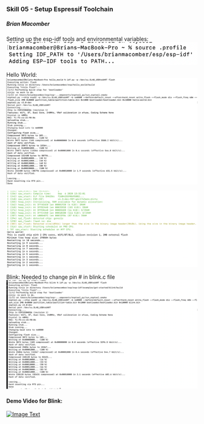 ### Skill 05 - Setup Espressif Toolchain

##### Brian Macomber

Setting up the esp-idf tools and environmental variables:
![pic1](/skills/cluster-0/05/images/setup.png)

Hello World:
![pic2](/skills/cluster-0/05/images/flash_HelloWorld.png)

![pic3](/skills/cluster-0/05/images/monitor_HelloWorld.png)

Blink: Needed to change pin # in blink.c file
![pic4](/skills/cluster-0/05/images/flash_BLINK.png)

#### Demo Video for Blink:

<a href="https://www.youtube.com/watch?feature=player_embedded&v=-pCw-2d793M" target="_blank">
<img src="https://img.youtube.com/vi/-pCw-2d793M/0.jpg" 
    alt="Image Text" 
    width="240" height="180" 
    />
</a>
